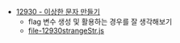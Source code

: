 * [12930 - 이상한 문자 만들기](https://programmers.co.kr/learn/courses/30/lessons/12930)
    * flag 변수 생성 및 활용하는 경우를 잘 생각해보기
    * [file-12930strangeStr.js](https://github.com/Rachel4858/algorithm/blob/master/programmers/12930strangeStr.js)
